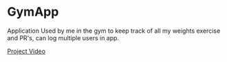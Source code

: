 # GymApp
Application Used by me in the gym to keep track of all my weights exercise and PR's, can log multiple users in app.

[Project Video](https://www.youtube.com/watch?v=mzluNtjtzCs)
